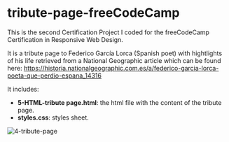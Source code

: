 # tribute-page-freeCodeCamp

This is the second Certification Project I coded for the freeCodeCamp Certification in Responsive Web Design. 

It is a tribute page to Federico García Lorca (Spanish poet) with hightlights of his life retrieved from a National Geographic article which can be found here: https://historia.nationalgeographic.com.es/a/federico-garcia-lorca-poeta-que-perdio-espana_14316

It includes:

- **5-HTML-tribute page.html**: the html file with the content of the tribute page.
- **styles.css**: styles sheet.

![4-tribute-page](https://user-images.githubusercontent.com/123325773/219948207-bb174251-4935-47a5-ad40-b5550690cc35.png)

